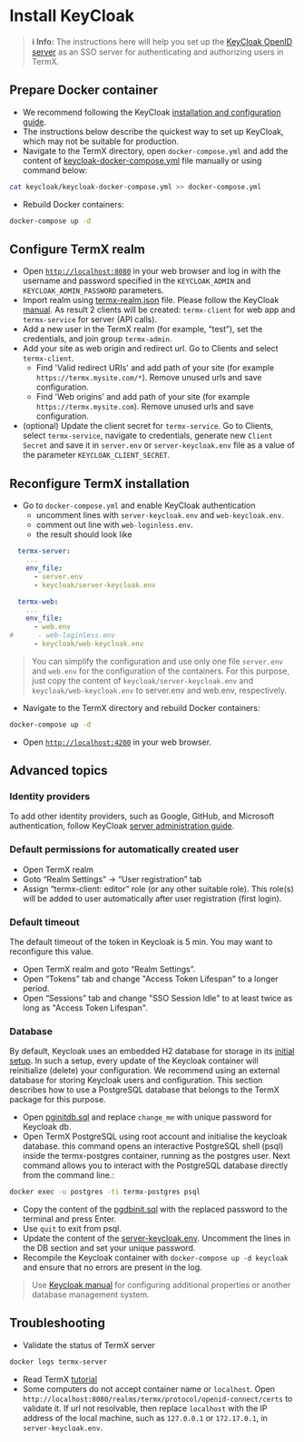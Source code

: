 # Install KeyCloak

> **ℹ️ Info:** The instructions here will help you set up the [KeyCloak OpenID server](https://www.keycloak.org/) as an SSO server for authenticating and authorizing users in TermX.

## Prepare Docker container

- We recommend following the KeyCloak [installation and configuration guide](https://www.keycloak.org/server/containers).
- The instructions below describe the quickest way to set up KeyCloak, which may not be suitable for production.
- Navigate to the TermX directory, open `docker-compose.yml` and add the content of [keycloak-docker-compose.yml](keycloak-docker-compose.yml) file manually or using command below:

```bash
cat keycloak/keycloak-docker-compose.yml >> docker-compose.yml
```

- Rebuild Docker containers:

```bash
docker-compose up -d
```

## Configure TermX realm

- Open [`http://localhost:8080`](http://localhost:8080) in your web browser and log in with the username and password specified in the `KEYCLOAK_ADMIN` and `KEYCLOAK_ADMIN_PASSWORD` parameters.
- Import realm using [termx-realm.json](termx-realm.json) file. Please follow the KeyCloak [manual](https://www.keycloak.org/getting-started/getting-started-docker). As result 2 clients will be created: `termx-client` for web app and `termx-service` for server (API calls).
- Add a new user in the TermX realm (for example, “test”), set the credentials, and join group `termx-admin`.
- Add your site as web origin and redirect url. Go to Clients and select `termx-client`.
  - Find 'Valid redirect URIs' and add path of your site (for example `https://termx.mysite.com/*`). Remove unused urls and save configuration.
  - Find 'Web origins' and add path of your site (for example `https://termx.mysite.com`). Remove unused urls and save configuration.
- (optional) Update the client secret for `termx-service`. Go to Clients, select `termx-service`, navigate to credentials, generate new `Client Secret` and save it in `server.env` or `server-keycloak.env` file as a value of the parameter `KEYCLOAK_CLIENT_SECRET`.

## Reconfigure TermX installation

- Go to `docker-compose.yml` and enable KeyCloak authentication
  - uncomment lines with `server-keycloak.env` and `web-keycloak.env`.
  - comment out line with `web-loginless.env`.
  - the result should look like

```yml
  termx-server:
    ...
    env_file:
      - server.env
      - keycloak/server-keycloak.env

  termx-web:
    ...
    env_file:
      - web.env 
#      - web-loginless.env
      - keycloak/web-keycloak.env
```

> You can simplify the configuration and use only one file `server.env` and `web.env` for the configuration of the containers. For this purpose, just copy the content of `keycloak/server-keycloak.env` and `keycloak/web-keycloak.env` to server.env and web.env, respectively.

- Navigate to the TermX directory and rebuild Docker containers:

```bash
docker-compose up -d
```

- Open [`http://localhost:4200`](http://localhost:4200) in your web browser.

## Advanced topics

### Identity providers

To add other identity providers, such as Google, GitHub, and Microsoft authentication, follow
KeyCloak [server administration guide](https://www.keycloak.org/docs/latest/server_admin).

### Default permissions for automatically created user

- Open TermX realm
- Goto “Realm Settings” -> “User registration” tab
- Assign “termx-client: editor” role (or any other suitable role). This role(s) will be added to user automatically after user registration (first login).

### Default timeout

The default timeout of the token in Keycloak is 5 min. You may want to reconfigure this value.

- Open TermX realm and goto “Realm Settings”.
- Open “Tokens” tab and change "Access Token Lifespan" to a longer period.
- Open “Sessions” tab and change "SSO Session Idle" to at least twice as long as "Access Token Lifespan".

### Database

By default, Keycloak uses an embedded H2 database for storage in its [initial setup](https://www.keycloak.org/docs/latest/server_admin/index.html). In such a setup, every update of the Keycloak container will reinitialize (delete) your configuration. We recommend using an external database for storing Keycloak users and configuration. This section describes how to use a PostgreSQL database that belongs to the TermX package for this purpose.

- Open [pginitdb.sql](pginitdb.sql) and replace `change_me` with unique password for Keycloak db.
- Open TermX PostgreSQL using root account and initialise the keycloak database. this command opens an interactive PostgreSQL shell (psql) inside the termx-postgres container, running as the postgres user. Next command allows you to interact with the PostgreSQL database directly from the command line.:

```bash
docker exec -u postgres -ti termx-postgres psql
```

- Copy the content of the [pgdbinit.sql](pgdbinit.sql) with the replaced password to the terminal and press Enter.
- Use `quit` to exit from psql.
- Update the content of the [server-keycloak.env](server-keycloak.env). Uncomment the lines in the DB section and set your unique password.
- Recompile the Keycloak container with `docker-compose up -d keycloak` and ensure that no errors are present in the log.

> Use [Keycloak manual](https://www.keycloak.org/server/db) for configuring additional properties or another database management system.

## Troubleshooting

- Validate the status of TermX server

```bash
docker logs termx-server
```

- Read TermX [tutorial](https://tutorial.termx.org/en/authentication)
- Some computers do not accept container name or `localhost`. Open `http://localhost:8080/realms/termx/protocol/openid-connect/certs` to validate it. If url not resolvable, then replace `localhost` with the IP address of the local machine, such as `127.0.0.1` or `172.17.0.1`, in `server-keycloak.env`.
